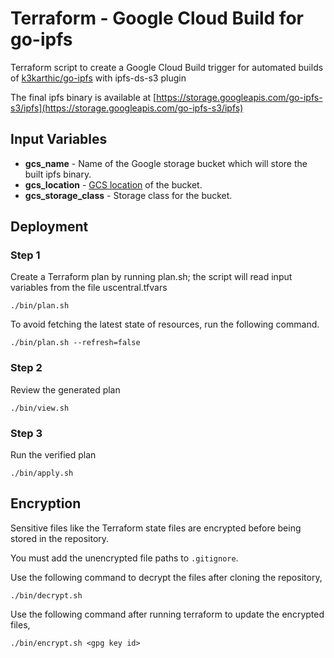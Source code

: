# Terraform - Google Cloud Build for go-ipfs

Terraform script to create a Google Cloud Build trigger for automated builds of [k3karthic/go-ipfs](https://github.com/k3karthic/go-ipfs) with ipfs-ds-s3 plugin

The final ipfs binary is available at [https://storage.googleapis.com/go-ipfs-s3/ipfs](https://storage.googleapis.com/go-ipfs-s3/ipfs)

## Input Variables

* **gcs_name** - Name of the Google storage bucket which will store the built ipfs binary.
* **gcs_location** - [GCS location](https://cloud.google.com/storage/docs/locations) of the bucket.
* **gcs_storage_class** - Storage class for the bucket.

## Deployment

### Step 1

Create a Terraform plan by running plan.sh; the script will read input variables from the file uscentral.tfvars

```
./bin/plan.sh
```

To avoid fetching the latest state of resources, run the following command.

```
./bin/plan.sh --refresh=false
```

### Step 2

Review the generated plan

```
./bin/view.sh
```

### Step 3

Run the verified plan

```
./bin/apply.sh
```

## Encryption

Sensitive files like the Terraform state files are encrypted before being stored in the repository.

You must add the unencrypted file paths to `.gitignore`.

Use the following command to decrypt the files after cloning the repository,

```
./bin/decrypt.sh
```

Use the following command after running terraform to update the encrypted files,

```
./bin/encrypt.sh <gpg key id>
```
